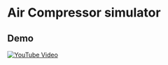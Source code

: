 # Air Compressor simulator

## Demo
[![YouTube Video](https://img.youtube.com/vi/BVVEWkvAkAw/0.jpg)](https://youtu.be/BVVEWkvAkAw)

